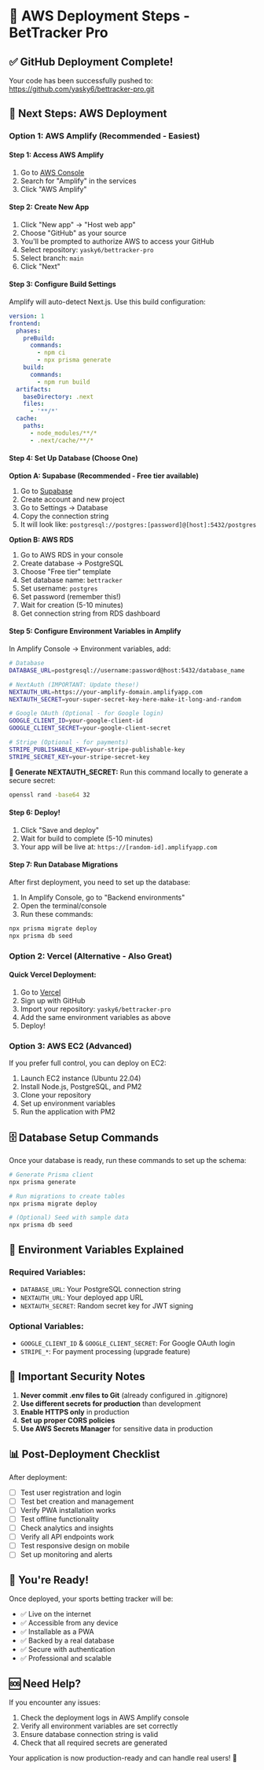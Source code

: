 # 🚀 AWS Deployment Steps - BetTracker Pro

## ✅ GitHub Deployment Complete!
Your code has been successfully pushed to: https://github.com/yasky6/bettracker-pro.git

## 🎯 Next Steps: AWS Deployment

### Option 1: AWS Amplify (Recommended - Easiest)

#### Step 1: Access AWS Amplify
1. Go to [AWS Console](https://console.aws.amazon.com/)
2. Search for "Amplify" in the services
3. Click "AWS Amplify"

#### Step 2: Create New App
1. Click "New app" → "Host web app"
2. Choose "GitHub" as your source
3. You'll be prompted to authorize AWS to access your GitHub
4. Select repository: `yasky6/bettracker-pro`
5. Select branch: `main`
6. Click "Next"

#### Step 3: Configure Build Settings
Amplify will auto-detect Next.js. Use this build configuration:

```yaml
version: 1
frontend:
  phases:
    preBuild:
      commands:
        - npm ci
        - npx prisma generate
    build:
      commands:
        - npm run build
  artifacts:
    baseDirectory: .next
    files:
      - '**/*'
  cache:
    paths:
      - node_modules/**/*
      - .next/cache/**/*
```

#### Step 4: Set Up Database (Choose One)

**Option A: Supabase (Recommended - Free tier available)**
1. Go to [Supabase](https://supabase.com)
2. Create account and new project
3. Go to Settings → Database
4. Copy the connection string
5. It will look like: `postgresql://postgres:[password]@[host]:5432/postgres`

**Option B: AWS RDS**
1. Go to AWS RDS in your console
2. Create database → PostgreSQL
3. Choose "Free tier" template
4. Set database name: `bettracker`
5. Set username: `postgres`
6. Set password (remember this!)
7. Wait for creation (5-10 minutes)
8. Get connection string from RDS dashboard

#### Step 5: Configure Environment Variables in Amplify
In Amplify Console → Environment variables, add:

```bash
# Database
DATABASE_URL=postgresql://username:password@host:5432/database_name

# NextAuth (IMPORTANT: Update these!)
NEXTAUTH_URL=https://your-amplify-domain.amplifyapp.com
NEXTAUTH_SECRET=your-super-secret-key-here-make-it-long-and-random

# Google OAuth (Optional - for Google login)
GOOGLE_CLIENT_ID=your-google-client-id
GOOGLE_CLIENT_SECRET=your-google-client-secret

# Stripe (Optional - for payments)
STRIPE_PUBLISHABLE_KEY=your-stripe-publishable-key
STRIPE_SECRET_KEY=your-stripe-secret-key
```

**🔑 Generate NEXTAUTH_SECRET:**
Run this command locally to generate a secure secret:
```bash
openssl rand -base64 32
```

#### Step 6: Deploy!
1. Click "Save and deploy"
2. Wait for build to complete (5-10 minutes)
3. Your app will be live at: `https://[random-id].amplifyapp.com`

#### Step 7: Run Database Migrations
After first deployment, you need to set up the database:

1. In Amplify Console, go to "Backend environments"
2. Open the terminal/console
3. Run these commands:
```bash
npx prisma migrate deploy
npx prisma db seed
```

### Option 2: Vercel (Alternative - Also Great)

#### Quick Vercel Deployment:
1. Go to [Vercel](https://vercel.com)
2. Sign up with GitHub
3. Import your repository: `yasky6/bettracker-pro`
4. Add the same environment variables as above
5. Deploy!

### Option 3: AWS EC2 (Advanced)

If you prefer full control, you can deploy on EC2:

1. Launch EC2 instance (Ubuntu 22.04)
2. Install Node.js, PostgreSQL, and PM2
3. Clone your repository
4. Set up environment variables
5. Run the application with PM2

## 🗄️ Database Setup Commands

Once your database is ready, run these commands to set up the schema:

```bash
# Generate Prisma client
npx prisma generate

# Run migrations to create tables
npx prisma migrate deploy

# (Optional) Seed with sample data
npx prisma db seed
```

## 🔧 Environment Variables Explained

### Required Variables:
- `DATABASE_URL`: Your PostgreSQL connection string
- `NEXTAUTH_URL`: Your deployed app URL
- `NEXTAUTH_SECRET`: Random secret key for JWT signing

### Optional Variables:
- `GOOGLE_CLIENT_ID` & `GOOGLE_CLIENT_SECRET`: For Google OAuth login
- `STRIPE_*`: For payment processing (upgrade feature)

## 🚨 Important Security Notes

1. **Never commit .env files to Git** (already configured in .gitignore)
2. **Use different secrets for production** than development
3. **Enable HTTPS only** in production
4. **Set up proper CORS policies**
5. **Use AWS Secrets Manager** for sensitive data in production

## 📊 Post-Deployment Checklist

After deployment:
- [ ] Test user registration and login
- [ ] Test bet creation and management
- [ ] Verify PWA installation works
- [ ] Test offline functionality
- [ ] Check analytics and insights
- [ ] Verify all API endpoints work
- [ ] Test responsive design on mobile
- [ ] Set up monitoring and alerts

## 🎉 You're Ready!

Once deployed, your sports betting tracker will be:
- ✅ Live on the internet
- ✅ Accessible from any device
- ✅ Installable as a PWA
- ✅ Backed by a real database
- ✅ Secure with authentication
- ✅ Professional and scalable

## 🆘 Need Help?

If you encounter any issues:
1. Check the deployment logs in AWS Amplify console
2. Verify all environment variables are set correctly
3. Ensure database connection string is valid
4. Check that all required secrets are generated

Your application is now production-ready and can handle real users! 🚀
